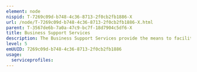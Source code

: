 ```yaml
---
element: node
nispid: T-7269c09d-b748-4c36-8713-2f0cb2fb1886-X
url: /node/T-7269c09d-b748-4c36-8713-2f0cb2fb1886-X.html
parent: T-3567de6b-7a0a-47c9-bc7f-18d7904c5df6-X
title: Business Support Services
description: The Business Support Services provide the means to facilitate other service and data providers on the enterprise network by providing and managing underlying capabilities for collaboration and information management. These services are enablers used by other services and users across the whole network-enabled enterprise, acting as "building blocks" for developing more sophisticated Community Of Interest (COI) services and applications. Therefore, they are COI independent and they must be available to all enterprise members.
level: 5
emUUID: 7269c09d-b748-4c36-8713-2f0cb2fb1886
usage:
  serviceprofiles:
---
```

